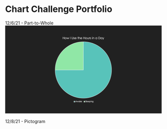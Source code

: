 # Chart Challenge Portfolio

12/6/21 - Part-to-Whole
![...](Part-to-Whole.png "Hours of Sleep per Day")

12/8/21 - Pictogram
